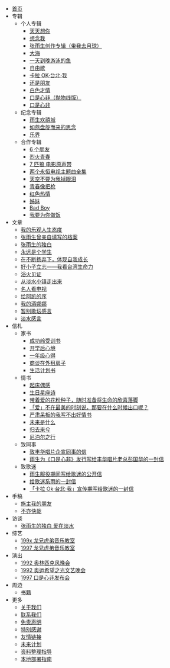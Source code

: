 -   [首页](README.md)
-   专辑
    -   个人专辑
        -   [天天想你](./albums/1988-11-xx-ttxn/1988-11-xx-ttxn.md)
        -   [想念我](./albums/1989-07-17-xnw/1989-07-17-xnw.md)
        -   [张雨生创作专辑（带我去月球）](./albums/1992-02-24-zysczzj/1992-02-24-zysczzj.md)
        -   [大海](./albums/1992-12-xx-dh/1992-12-xx-dh.md)
        -   [一天到晚游泳的鱼](./albums/1993-08-24-ytdwyydy/1993-08-24-ytdwyydy.md)
        -   [自由歌](./albums/1994-01-xx-zyg/1994-01-xx-zyg.md)
        -   [卡拉 OK·台北·我](./albums/1994-08-xx-kloktbw/1994-08-xx-kloktbw.md)
        -   [还是朋友](./albums/1995-03-27-hspy/1995-03-27-hspy.md)
        -   [白色才情](./albums/1996-06-xx-bscq/1996-06-xx-bscq.md)
        -   [口是心非（抛物线版）](./albums/1997-xx-xx-ksxf-parabola/1997-xx-xx-ksxf-parabola.md)
        -   [口是心非](./albums/1997-10-16-ksxf/1997-10-16-ksxf.md)
    -   纪念专辑
        -   [雨生欢禧城](./albums/2003-10-24-yshxc/2003-10-24-yshxc.md)
        -   [如燕盘旋而来的思念](./albums/2008-02-27-rypxeldsn/2008-02-27-rypxeldsn.md)
        -   [乐界](./albums/2022-04-13-yj/2022-04-13-yj.md)
    -   合作专辑
        -   [6 个朋友](./albums/1988-05-xx-lgpy/1988-05-xx-lgpy.md)
        -   [烈火青春](./albums/1988-08-xx-lhqc/1988-08-xx-lhqc.md)
        -   [7 匹狼 电影原声带](./albums/1989-03-xx-qpldyysd/1989-03-xx-qpldyysd.md)
        -   [两个永恒电视主题曲全集](./albums/1994-10-xx-lgyhdsztqqj/1994-10-xx-lgyhdsztqqj.md)
        -   [天空不要为我掉眼泪](./albums/1990-11-23-tkbywwdyl/1990-11-23-tkbywwdyl.md)
        -   [青春像把枪](./albums/1991-10-xx-qcxbq/1991-10-xx-qcxbq.md)
        -   [红色热情](./albums/1996-07-12-hsrq/1996-07-12-hsrq.md)
        -   [姊妹](./albums/1996-12-13-zm/1996-12-13-zm.md)
        -   [Bad Boy](./albums/1997-06-11-bad-boy/1997-06-11-bad-boy.md)
        -   [我要为你做饭](./albums/1997-10-17-wywnzf/1997-10-17-wywnzf.md)
-   文章
    -   [我的乐观人生态度](./articles/198x-xx-xx-my-optimistic-attitude/198x-xx-xx-my-optimistic-attitude.md)
    -   [张雨生曾亲自填写的档案](./articles/198x-xx-xx-self-filled-profile/198x-xx-xx-self-filled-profile.md)
    -   [张雨生的独白](./articles/1988-11-05-monologue/1988-11-05-monologue.md)
    -   [永远是个学生](./articles/1989-03-21-forever-a-pupil/1989-03-21-forever-a-pupil.md)
    -   [在不断扬弃下，体现自我成长](./articles/1989-07-22-self-growth-amid-sublation.md)
    -   [好小子立志——我看台湾生命力](./articles/1990-11-30-youth-aspiration.md)
    -   [浴火见证](./articles/1992-06-09-witness-in-flames/1992-06-09-witness-in-flames.md)
    -   [从淡水小镇走出来](./articles/1993-05-10-emerging-from-little-town-of-tamsui/1993-05-10-emerging-from-little-town-of-tamsui.md)
    -   [名人看电视](./articles/1993-11-23-celebrities-watching-tv.md)
    -   [给阿凯的序](./articles/1994-08-xx-preface-of-tell-you-the-truth/1994-08-xx-preface-of-tell-you-the-truth.md)
    -   [我的酒娜娜](./articles/1994-03-xx-my-jiunana/1994-03-xx-my-jiunana.md)
    -   [暂别歌坛感言](./articles/1995-04-xx-temporary-farewell-to-the-music-scene/1995-04-xx-temporary-farewell-to-the-music-scene.md)
    -   [淡水感言](./articles/19xx-xx-xx-reflections-on-tamsui/19xx-xx-xx-reflections-on-tamsui.md)
-   信札
    -   家书
        -   [成功岭受训书](./letters/1985-09-07-letter-from-chengkungling/1985-09-07-letter-from-chengkungling.md)
        -   [开学后心境](./letters/1986-03-24-mood-after-school-starts/1986-03-24-mood-after-school-starts.md)
        -   [一年级心得](./letters/1986-05-21-retrospect-on-freshman-year/1986-05-21-retrospect-on-freshman-year.md)
        -   [商谈在外租房子](./letters/1986-12-19-rent-outside/1986-12-19-rent-outside.md)
        -   [生活计划书](./letters/1987-05-05-my-plans/1987-05-05-my-plans.md)
    -   情书
        -   [起床偶感](./letters/19xx-xx-xx-qi-chuang-ou-gan/19xx-xx-xx-qi-chuang-ou-gan.md)
        -   [生日星座诗](./letters/199x-xx-xx-birthday-zodiac-poem/199x-xx-xx-birthday-zodiac-poem.md)
        -   [带着爱的花粉种子，随时准备将生命的欣喜落脚](./letters/199x-xx-xx-seeds-of-love/199x-xx-xx-seeds-of-love.md)
        -   [「爱」不在最美的时刻说，那要在什么时候出口呢？](./letters/1992-06-16-say-love/1992-06-16-say-love.md)
        -   [严肃呆板的我写不出好情书](./letters/1992-07-26-i-can-not-craft-a-heartfelt-love-letter/1992-07-26-i-can-not-craft-a-heartfelt-love-letter.md)
        -   [未来是什么](./letters/1992-09-11-what-is-future/1992-09-11-what-is-future.md)
        -   [归去来兮](./letters/1993-01-01-homeward-bound/1993-01-01-homeward-bound.md)
        -   [尼泊尔之行](./letters/1995-04-02-trip-to-nepal/1995-04-02-trip-to-nepal.md)
    -   致同事
        -   [致丰华唱片企宣同事的信](./letters/1997-xx-xx-to-forward-music-colleagues/1997-xx-xx-to-forward-music-colleagues.md)
        -   [雨生为《口是心非》发行写给丰华唱片老总彭国华的一封信](./letters/1997-xx-xx-a-letter-to-guohua.md)
    -   致歌迷
        -   [雨生服役期间写给歌迷的公开信](./letters/1989-09-06-letter-to-fans-during-military-service/1989-09-06-letter-to-fans-during-military-service.md)
        -   [给歌迷系雨的一封信](./letters/1994-xx-xx-a-letter-to-xiyu/1994-xx-xx-a-letter-to-xiyu.md)
        -   [「卡拉 Ok‧台北‧我」宣传期写给歌迷的一封信](./letters/1995-01-05-a-letter-to-fans-during-the-promotional-period-of-karaoke-taipei-i/1995-01-05-a-letter-to-fans-during-the-promotional-period-of-karaoke-taipei-i.md)
-   手稿
    -   [施主我的朋友](./manuscripts/19xx-xx-xx-benefactor-my-friend/19xx-xx-xx-benefactor-my-friend.md)
    -   [不亦快哉](./manuscripts/19xx-xx-xx-is-this-not-happiness/19xx-xx-xx-is-this-not-happiness.md)
-   访谈
    -   [张雨生的独白 爱在淡水](./talks/1997-09-xx-monologue-love-for-tamsui/1997-09-xx-monologue-love-for-tamsui.md)
-   综艺
    -   [199x 龙兄虎弟音乐教室](./shows/199x-xx-xx-lxhdyyjs.md)
    -   [1997 龙兄虎弟音乐教室](./shows/1997-xx-xx-lxhdyyjs.md)
-   演出
    -   [1992 奥林匹克风晚会](./performances/1992-xx-xx-alpkfwh.md)
    -   [1992 奥运希望之光文艺晚会](./performances/1992-xx-xx-ayxwzgwywh.md)
    -   [1997 口是心非发布会](./performances/1997-10-xx-launch-of-ksxf.md)
-   周边
    -   [书籍](./goods/books.md)
-   更多
    -   [关于我们](./more/about.md)
    -   [联系我们](./more/contact.md)
    -   [免责声明](./more/disclaimer.md)
    -   [特别感谢](./more/thanks.md)
    -   [友情链接](./more/links.md)
    -   [未来计划](./more/plans.md)
    -   [资料整理指导](./more/how-to-contribute/how-to-contribute.md)
    -   [本地部署指南](./more/deploy/deploy.md)

